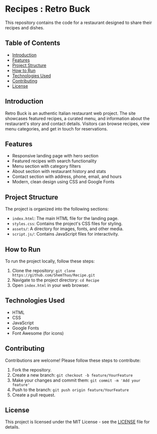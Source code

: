 # Recipes : Retro Buck

This repository contains the code for a restaurant designed to share their recipes and dishes.

## Table of Contents

* [Introduction](#introduction)
* [Features](#features)
* [Project Structure](#project-structure)
* [How to Run](#how-to-run)
* [Technologies Used](#technologies-used)
* [Contributing](#contributing)
* [License](#license)

## Introduction

Retro Buck is an authentic Italian restaurant web project. The site showcases featured recipes, a curated menu, and information about the restaurant's story and contact details. Visitors can browse recipes, view menu categories, and get in touch for reservations.

## Features

- Responsive landing page with hero section
- Featured recipes with search functionality
- Menu section with category filters
- About section with restaurant history and stats
- Contact section with address, phone, email, and hours
- Modern, clean design using CSS and Google Fonts

## Project Structure

The project is organized into the following sections:

- `index.html`: The main HTML file for the landing page.
- `styles.css`: Contains the project's CSS files for styling.
- `assets/`: A directory for images, fonts, and other media.
- `script.js/`: Contains JavaScript files for interactivity.

## How to Run

To run the project locally, follow these steps:

1. Clone the repository: `git clone https://github.com/ShemThuo/Recipe.git`
2. Navigate to the project directory: `cd Recipe`
3. Open `index.html` in your web browser.

## Technologies Used

- HTML
- CSS
- JavaScript
- Google Fonts
- Font Awesome (for icons)

## Contributing

Contributions are welcome! Please follow these steps to contribute:

1. Fork the repository.
2. Create a new branch: `git checkout -b feature/YourFeature`
3. Make your changes and commit them: `git commit -m 'Add your feature'`
4. Push to the branch: `git push origin feature/YourFeature`
5. Create a pull request.

## License

This project is licensed under the MIT License - see the [LICENSE](LICENSE) file for details.